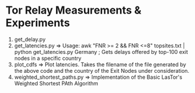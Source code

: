 # Tor Relay Measurements & Experiments

1) get_delay.py
2) get_latencies.py => Usage: awk "FNR >= 2 && FNR <=8"  topsites.txt | python get_latencies.py Germany ; Gets delays offered by top-100 exit nodes in a specific country
3) plot_cdfs => Plot latencies. Takes the filename of the file generated by the above code and the country of the Exit Nodes under consideration.
4) weighted_shortest_paths.py => Implementation of the Basic LasTor's Weighted Shortest PAth Algorithm
